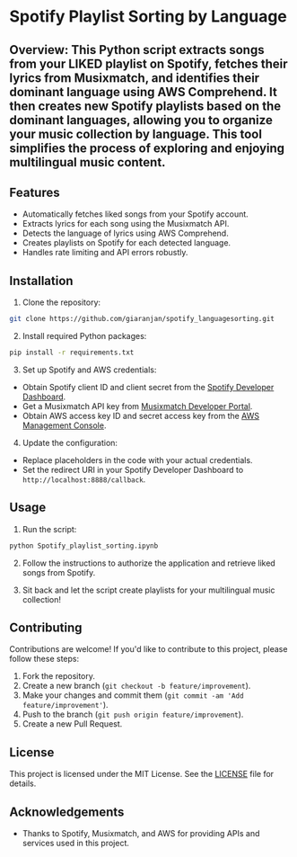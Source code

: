 # Spotify Playlist Sorting by Language 

## Overview: This Python script extracts songs from your LIKED playlist on Spotify, fetches their lyrics from Musixmatch, and identifies their dominant language using AWS Comprehend. It then creates new Spotify playlists based on the dominant languages, allowing you to organize your music collection by language. This tool simplifies the process of exploring and enjoying multilingual music content.

## Features

- Automatically fetches liked songs from your Spotify account.
- Extracts lyrics for each song using the Musixmatch API.
- Detects the language of lyrics using AWS Comprehend.
- Creates playlists on Spotify for each detected language.
- Handles rate limiting and API errors robustly.

## Installation

1. Clone the repository:

```bash
git clone https://github.com/giaranjan/spotify_languagesorting.git
```

2. Install required Python packages:

```bash
pip install -r requirements.txt
```

3. Set up Spotify and AWS credentials:

- Obtain Spotify client ID and client secret from the [Spotify Developer Dashboard](https://developer.spotify.com/dashboard/applications).
- Get a Musixmatch API key from [Musixmatch Developer Portal](https://developer.musixmatch.com/).
- Obtain AWS access key ID and secret access key from the [AWS Management Console](https://aws.amazon.com/console/).

4. Update the configuration:

- Replace placeholders in the code with your actual credentials.
- Set the redirect URI in your Spotify Developer Dashboard to `http://localhost:8888/callback`.

## Usage

1. Run the script:

```bash
python Spotify_playlist_sorting.ipynb
```

2. Follow the instructions to authorize the application and retrieve liked songs from Spotify.

3. Sit back and let the script create playlists for your multilingual music collection!

## Contributing

Contributions are welcome! If you'd like to contribute to this project, please follow these steps:

1. Fork the repository.
2. Create a new branch (`git checkout -b feature/improvement`).
3. Make your changes and commit them (`git commit -am 'Add feature/improvement'`).
4. Push to the branch (`git push origin feature/improvement`).
5. Create a new Pull Request.

## License

This project is licensed under the MIT License. See the [LICENSE](LICENSE) file for details.

## Acknowledgements

- Thanks to Spotify, Musixmatch, and AWS for providing APIs and services used in this project.
